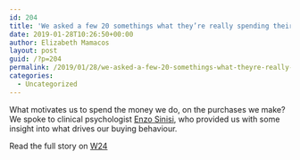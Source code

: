 ```yaml
---
id: 204
title: 'We asked a few 20 somethings what they’re really spending their money on and their biggest purchases this year'
date: 2019-01-28T10:26:50+00:00
author: Elizabeth Mamacos
layout: post
guid: /?p=204
permalink: /2019/01/28/we-asked-a-few-20-somethings-what-theyre-really-spending-their-money-on-and-their-biggest-purchases-this-year/
categories:
  - Uncategorized
---
```

What motivates us to spend the money we do, on the purchases we make? We spoke to clinical psychologist [Enzo Sinisi](https://www.therapyroute.com/therapist/enzosinisi), who provided us with some insight into what drives our buying behaviour. 

Read the full story on [W24](https://www.w24.co.za/Work/Money/we-asked-a-few-20-somethings-what-theyre-really-spending-their-money-on-in-and-their-biggest-purchases-this-year-20181206)